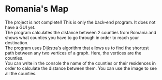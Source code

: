# Romania's Map

The project is not complete!! This is only the back-end program. It does not have a GUI yet.
<br>
The program calculates the distance between 2 counties from Romania and shows what counties you have to go through in order to reach your destination.
<br>
The program uses Dijkstra's algorithm that allows us to find the shortest path between any two vertices of a graph. Here, the vertices are the counties.
<br>
You can write in the console the name of the counties or their residences in order to calculate the distance between them. You can use the image to see all the counties.
